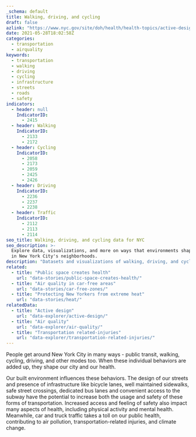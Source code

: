 ```yaml
---
_schema: default
title: Walking, driving, and cycling
draft: false
azlink: "https://www.nyc.gov/site/doh/health/health-topics/active-design.page"
date: 2021-05-28T18:02:58Z
categories:
  - transportation
  - airquality
keywords:
  - transportation
  - walking
  - driving
  - cycling
  - infrastructure
  - streets
  - roads
  - safety
indicators:
  - header: null
    IndicatorID:
      - 2415
  - header: Walking
    IndicatorID:
      - 2133
      - 2172
  - header: Cycling
    IndicatorID:
      - 2058
      - 2173
      - 2059
      - 2425
      - 2426
  - header: Driving
    IndicatorID:
      - 2236
      - 2237
      - 2238
  - header: Traffic
    IndicatorID:
      - 2112
      - 2113
      - 2114
seo_title: Walking, driving, and cycling data for NYC
seo_description: >-
  Explore data, visualizations, and more on ways that environments shape health
  in New York City's neighborhoods.
description: "Datasets and visualizations of walking, driving, and cycling in NYC."
related:
  - title: "Public space creates health"
    url: "data-stories/public-space-creates-health/"
  - title: "Air quality in car-free areas"
    url: "data-stories/car-free-zones/"
  - title: "Protecting New Yorkers from extreme heat"
    url: "data-stories/heat/"
relatedData:
  - title: "Active design"
    url: "data-explorer/active-design/"
  - title: "Air quality"
    url: "data-explorer/air-quality/"
  - title: "Transportation related-injuries"
    url: "data-explorer/transportation-related-injuries/"
---
```


People get around New York City in many ways - public transit, walking, cycling, driving, and other modes too. When these individual behaviors are added up, they shape our city and our health.

Our built environment influences these behaviors. The design of our streets and presence of infrastructure like bicycle lanes, well maintained sidewalks, safe street crossings, dedicated bus lanes and convenient access to the subway have the potential to increase both the usage and safety of these forms of transportation. Increased access and feeling of safety also impact many aspects of health, including physical activity and mental health. Meanwhile, car and truck traffic takes a toll on our public health, contributing to air pollution, transportation-related injuries, and climate change.
